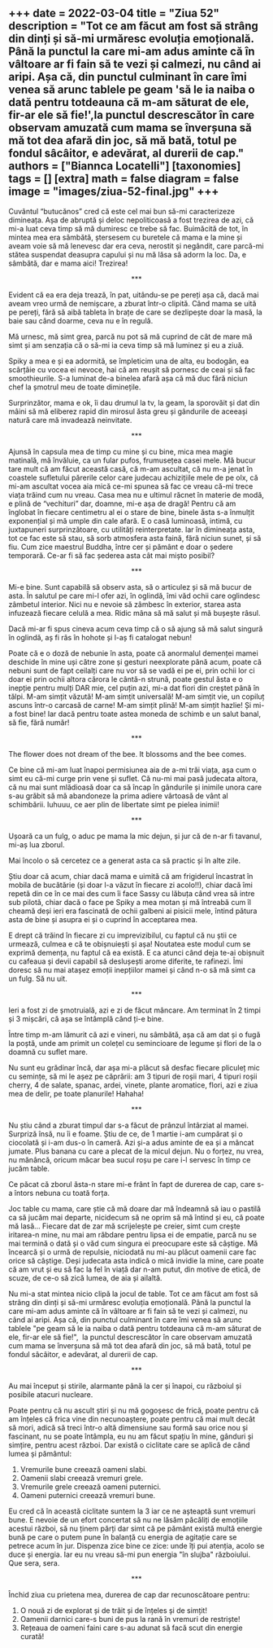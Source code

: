 
+++
date = 2022-03-04
title = "Ziua 52"
description = "Tot ce am făcut am fost să strâng din dinți și să-mi urmăresc evoluția emoțională. Până la punctul la care mi-am adus aminte că în vâltoare ar fi fain să te vezi și calmezi, nu când ai aripi. Așa că, din punctul culminant în care îmi venea să arunc tablele pe geam 'să le ia naiba o dată pentru totdeauna că m-am săturat de ele, fir-ar ele să fie!',la punctul descrescător în care observam amuzată cum mama se înverșuna să mă tot dea afară din joc, să mă bată, totul pe fondul sâcâitor, e adevărat, al durerii de cap."
authors = ["Biannca Locatelli"]
[taxonomies]
tags = []
[extra]
math = false
diagram = false
image = "images/ziua-52-final.jpg"
+++
---

Cuvântul “butucănos” cred că este cel mai bun să-mi caracterizeze dimineața. Așa de abruptă și deloc nepoliticoasă a fost trezirea de azi, că mi-a luat ceva timp să mă dumiresc ce trebe să fac. Buimăcită de tot, în mintea mea era sâmbătă, ștersesem cu buretele că mama e la mine și aveam voie să mă lenevesc dar era ceva, nerostit și negândit, care parcă-mi stătea suspendat deasupra capului și nu mă lăsa să adorm la loc. Da, e sâmbătă, dar e mama aici! Trezirea!

<p style="text-align: center;">***</p>

Evident că ea era deja trează, în pat, uitându-se pe pereți așa că, dacă mai aveam vreo urmă de nemișcare, a zburat într-o clipită. Când mama se uită pe pereți, fără să aibă tableta în brațe de care se dezlipește doar la masă, la baie sau când doarme, ceva nu e în regulă.

Mă urnesc, mă simt grea, parcă nu pot să mă cuprind de cât de mare mă simt și am senzația că o să-mi ia ceva timp să mă luminez și eu a ziuă.

Spiky a mea e și ea adormită, se împleticim una de alta, eu bodogăn, ea scârțâie cu vocea ei nevoce, hai că am reușit să pornesc de ceai și să fac smoothieurile. S-a luminat de-a binelea afară așa că mă duc fără niciun chef la șmotrul meu de toate diminețile.

Surprinzător, mama e ok, îi dau drumul la tv, la geam, la sporovăit și dat din mâini să mă eliberez rapid din mirosul ăsta greu și gândurile de aceeași natură care mă invadează neinvitate.

<p style="text-align: center;">***</p>

Ajunsă în capsula mea de timp cu mine și cu bine, mica mea magie matinală, mă învăluie, ca un fular pufos, frumusețea casei mele. Mă bucur tare mult că am făcut această casă, că m-am ascultat, că nu m-a jenat în coastele sufletului părerile celor care judecau achizițiile mele de pe olx, că mi-am ascultat vocea aia mică ce-mi spunea să fac ce vreau că-mi trece viața trăind cum nu vreau. Casa mea nu e ultimul răcnet în materie de modă, e plină de “vechituri” dar, doamne, mi-e așa de dragă! Pentru că am înglobat în fiecare centimetru al ei o stare de bine, binele ăsta s-a înmulțit exponențial și mă umple din cale afară. E o casă luminoasă, intimă, cu juxtapuneri surprinzătoare, cu utilități reinterpretate. Iar în dimineața asta, tot ce fac este să stau, să sorb atmosfera asta faină, fără niciun sunet, și să fiu. Cum zice maestrul Buddha, între cer și pământ e doar o ședere temporară. Ce-ar fi să fac șederea asta cât mai mișto posibil?

<p style="text-align: center;">***</p>

Mi-e bine. Sunt capabilă să observ asta, să o articulez și să mă bucur de asta. În salutul pe care mi-l ofer azi, în oglindă, îmi văd ochii care oglindesc zâmbetul interior. Nici nu e nevoie să zâmbesc în exterior, starea asta infuzează fiecare celulă a mea. Ridic mâna să mă salut și mă bușește râsul.

Dacă mi-ar fi spus cineva acum ceva timp că o să ajung să mă salut singură în oglindă, aș fi râs în hohote și l-aș fi catalogat nebun!

Poate că e o doză de nebunie în asta, poate că anormalul demenței mamei deschide în mine uși către zone și gesturi neexplorate până acum, poate că nebuni sunt de fapt ceilalți care nu vor să se vadă ei pe ei, prin ochii lor ci doar ei prin ochii altora cărora le cântă-n strună, poate gestul ăsta e o inepție pentru mulți DAR mie, cel puțin azi, mi-a dat fiori din creștet până în tălpi. M-am simțit văzută! M-am simțit universală! M-am simțit vie, un copiluț ascuns într-o carcasă de carne! M-am simțit plină! M-am simțit hazlie! Și mi-a fost bine! Iar dacă pentru toate astea moneda de schimb e un salut banal, să fie, fără număr!

<p style="text-align: center;">***</p>

The flower does not dream of the bee. It blossoms and the bee comes.

Ce bine că mi-am luat înapoi permisiunea aia de a-mi trăi viața, așa cum o simt eu că-mi curge prin vene și suflet. Că nu-mi mai pasă judecata altora, că nu mai sunt mlădioasă doar ca să încap în gândurile și inimile unora care s-au grăbit să mă abandoneze la prima adiere vârtoasă de vânt al schimbării. Iuhuuu, ce aer plin de libertate simt pe pielea inimii!

<p style="text-align: center;">***</p>

Ușoară ca un fulg, o aduc pe mama la mic dejun, și jur că de n-ar fi tavanul, mi-aș lua zborul.

Mai încolo o să cercetez ce a generat asta ca să practic și în alte zile.

Știu doar că acum, chiar dacă mama e uimită că am frigiderul încastrat în mobila de bucătărie (și doar l-a văzut în fiecare zi acolo!!), chiar dacă îmi repetă din ce în ce mai des cum îi face Sassy cu lăbuța când vrea să intre sub pilotă, chiar dacă o face pe Spiky a mea motan și mă întreabă cum îl cheamă deși ieri era fascinată de ochii galbeni ai pisicii mele, întind pătura asta de bine și asupra ei și o cuprind în acceptarea mea.

E drept că trăind în fiecare zi cu imprevizibilul, cu faptul că nu știi ce urmează, culmea e că te obișnuiești și așa! Noutatea este modul cum se exprimă demența, nu faptul că ea există. E ca atunci când deja te-ai obișnuit cu cafeaua și devii capabil să deslușești arome diferite, te rafinezi. Îmi doresc să nu mai atașez emoții inepțiilor mamei și când n-o să mă simt ca un fulg. Să nu uit.

<p style="text-align: center;">***</p>

Ieri a fost zi de șmotruială, azi e zi de făcut mâncare. Am terminat în 2 timpi și 3 mișcări, că așa se întâmplă când ți-e bine.

Între timp m-am lămurit că azi e vineri, nu sâmbătă, așa că am dat și o fugă la poștă, unde am primit un colețel cu semincioare de legume și flori de la o doamnă cu suflet mare.

Nu sunt eu grădinar încă, dar așa mi-a plăcut să desfac fiecare pliculeț mic cu semințe, să mi le așez pe căprării: am 3 tipuri de roșii mari, 4 tipuri roșii cherry, 4 de salate, spanac, ardei, vinete, plante aromatice, flori, azi e ziua mea de delir, pe toate planurile! Hahaha!

<p style="text-align: center;">***</p>

Nu știu când a zburat timpul dar s-a făcut de prânzul întârziat al mamei. Surpriză însă, nu îi e foame. Știu de ce, de 1 martie i-am cumpărat și o ciocolată și i-am dus-o în cameră. Azi și-a adus aminte de ea și a mâncat jumate. Plus banana cu care a plecat de la micul dejun. Nu o forțez, nu vrea, nu mănâncă, oricum măcar bea sucul roșu pe care i-l servesc în timp ce jucăm table.

Ce păcat că zborul ăsta-n stare mi-e frânt în fapt de durerea de cap, care s-a întors nebuna cu toată forța.

Joc table cu mama, care știe că mă doare dar mă îndeamnă să iau o pastilă ca să jucăm mai departe, nicidecum să ne oprim să mă întind și eu, că poate mă lasă… Fiecare dat de zar mă scrijelește pe creier, simt cum crește iritarea-n mine, nu mai am răbdare pentru lipsa ei de empatie, parcă nu se mai termină o dată și o văd cum singura ei preocupare este să câștige. Mă încearcă și o urmă de repulsie, niciodată nu mi-au plăcut oamenii care fac orice să câștige. Deși judecata asta indică o mică invidie la mine, care poate că am vrut și eu să fac la fel în viață dar n-am putut, din motive de etică, de scuze, de ce-o să zică lumea, de aia și ailaltă.

Nu mi-a stat mintea nicio clipă la jocul de table. Tot ce am făcut am fost să strâng din dinți și să-mi urmăresc evoluția emoțională. Până la punctul la care mi-am adus aminte că în vâltoare ar fi fain să te vezi și calmezi, nu când ai aripi. Așa că, din punctul culminant în care îmi venea să arunc tablele "pe geam să le ia naiba o dată pentru totdeauna că m-am săturat de ele, fir-ar ele să fie!",  la punctul descrescător în care observam amuzată cum mama se înverșuna să mă tot dea afară din joc, să mă bată, totul pe fondul sâcâitor, e adevărat, al durerii de cap.

<p style="text-align: center;">***</p>

Au mai început și stirile, alarmante până la cer și înapoi, cu războiul și posibile atacuri nucleare.

Poate pentru că nu ascult știri și nu mă gogoșesc de frică, poate pentru că am înțeles că frica vine din necunoaștere, poate pentru că mai mult decât să mori, adică să treci într-o altă dimensiune sau formă sau orice nou și fascinant, nu se poate întâmpla, eu nu am făcut spațiu în mine, gânduri și simțire, pentru acest război. Dar există o ciclitate care se aplică de când lumea și pământul:

1. Vremurile bune creează oameni slabi.
2. Oamenii slabi creează vremuri grele.
3. Vremurile grele creează oameni puternici.
4. Oameni puternici creează vremuri bune.

Eu cred că în această ciclitate suntem la 3 iar ce ne așteaptă sunt vremuri bune. E nevoie de un efort concertat să nu ne lăsăm păcăliți de emoțiile acestui război, să nu ținem părți dar simt că pe pământ există multă energie bună pe care o putem pune în balanță cu energia de agitație care se petrece acum în jur. Dispenza zice bine ce zice: unde îți pui atenția, acolo se duce și energia. Iar eu nu vreau să-mi pun energia "în slujba" războiului. Que sera, sera.

<p style="text-align: center;">***</p>

Închid ziua cu prietena mea, durerea de cap dar recunoscătoare pentru:
1. O nouă zi de explorat și de trăit și de înțeles și de simțit!
2. Oamenii darnici care-s buni de pus la rană în vremuri de restriște!
3. Rețeaua de oameni faini care s-au adunat să facă scut din energie curată!
